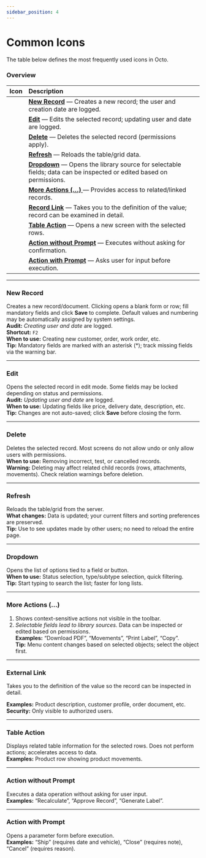 ```yaml
---
sidebar_position: 4
---
```


# Common Icons

The table below defines the most frequently used icons in Octo.

### Overview
| Icon | Description |
|:--:|:--|
| <i class="dxbl-image fa-regular fa-file image"></i> | **[New Record](#new-record)** — Creates a new record; the user and creation date are logged. |
| <i class="dxbl-image fa-regular fa-pen-to-square image"></i> | **[Edit](#edit)** — Edits the selected record; updating user and date are logged. |
| <i class="dxbl-image fa-regular fa-trash-can image"></i> | **[Delete](#delete)** — Deletes the selected record (permissions apply). |
| <i class="fa-solid fa-arrow-rotate-right"></i> | **[Refresh](#refresh)** — Reloads the table/grid data. |
| <i class="fa-solid fa-caret-down"></i> | **[Dropdown](#dropdown)** — Opens the library source for selectable fields; data can be inspected or edited based on permissions. |
| <i class="fa-solid fa-ellipsis"></i> | **[More Actions (…) ](#more-actions)** — Provides access to related/linked records. |
| <i class="fa-solid fa-up-right-from-square"></i> | **[Record Link](#external-link)** — Takes you to the definition of the value; record can be examined in detail. |
| <i class="dxbl-image fa-solid fa-table dxbl-context-menu-item-icon"></i> | **[Table Action](#table-action)** — Opens a new screen with the selected rows. |
| <i class="dxbl-image fa-regular fa-solid fa-bolt"></i> | **[Action without Prompt](#action-without-prompt)** — Executes without asking for confirmation. |
| <i class="fa-regular fa-square-bolt"></i> | **[Action with Prompt](#action-with-prompt)** — Asks user for input before execution. |

---

### <i class="dxbl-image fa-regular fa-file image"></i>  New Record

Creates a new record/document. Clicking opens a blank form or row; fill mandatory fields and click **Save** to complete. Default values and numbering may be automatically assigned by system settings.  
**Audit:** *Creating user and date* are logged.  
**Shortcut:** `F2`  
**When to use:** Creating new customer, order, work order, etc.  
**Tip:** Mandatory fields are marked with an asterisk (*); track missing fields via the warning bar.

---

### <i class="dxbl-image fa-regular fa-pen-to-square image"></i>  Edit

Opens the selected record in edit mode. Some fields may be locked depending on status and permissions.  
**Audit:** *Updating user and date* are logged.  
**When to use:** Updating fields like price, delivery date, description, etc.  
**Tip:** Changes are not auto-saved; click **Save** before closing the form.

---

### <i class="dxbl-image fa-regular fa-trash-can image"></i>  Delete

Deletes the selected record. Most screens do not allow undo or only allow users with permissions.  
**When to use:** Removing incorrect, test, or cancelled records.  
**Warning:** Deleting may affect related child records (rows, attachments, movements). Check relation warnings before deletion.

---

### <i class="fa-solid fa-arrow-rotate-right"></i>  Refresh

Reloads the table/grid from the server.  
**What changes:** Data is updated; your current filters and sorting preferences are preserved.  
**Tip:** Use to see updates made by other users; no need to reload the entire page.

---

### <i class="fa-solid fa-caret-down"></i>  Dropdown

Opens the list of options tied to a field or button.  
**When to use:** Status selection, type/subtype selection, quick filtering.  
**Tip:** Start typing to search the list; faster for long lists.

---

### <i class="fa-solid fa-ellipsis"></i>  More Actions (…)

1. Shows context-sensitive actions not visible in the toolbar.  
2. *Selectable fields lead to library sources.* Data can be inspected or edited based on permissions.  
**Examples:** “Download PDF”, “Movements”, “Print Label”, “Copy”.  
**Tip:** Menu content changes based on selected objects; select the object first.

---

### <i class="fa-solid fa-up-right-from-square"></i>  External Link

Takes you to the definition of the value so the record can be inspected in detail.  

**Examples:** Product description, customer profile, order document, etc.  
**Security:** Only visible to authorized users.

---

### <i class="dxbl-image fa-solid fa-table dxbl-context-menu-item-icon"></i>  Table Action

Displays related table information for the selected rows. Does not perform actions; accelerates access to data.  
**Examples:** Product row showing product movements.

---

### <i class="dxbl-image fa-regular fa-solid fa-bolt"></i>  Action without Prompt

Executes a data operation without asking for user input.  
**Examples:** “Recalculate”, “Approve Record”, “Generate Label”.

---

### <i class="fa-regular fa-square-bolt"></i>  Action with Prompt

Opens a parameter form before execution.  
**Examples:** “Ship” (requires date and vehicle), “Close” (requires note), “Cancel” (requires reason).
